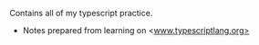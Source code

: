 Contains all of my typescript practice.

* Notes prepared from learning on <www.typescriptlang.org>
